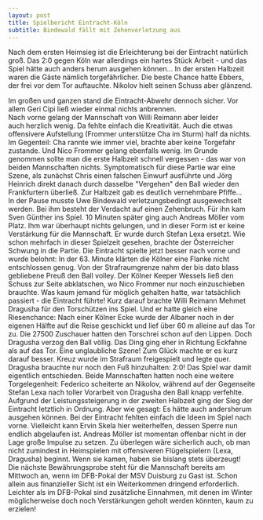 ```yaml
---
layout: post
title: Spielbericht Eintracht-Köln
subtitle: Bindewald fällt mit Zehenverletzung aus
---
```


Nach dem ersten Heimsieg ist die Erleichterung bei der Eintracht natürlich groß. Das 2:0 gegen Köln war allerdings ein hartes Stück Arbeit - und das Spiel hätte auch anders herum ausgehen können... In der ersten Halbzeit waren die Gäste nämlich torgefährlicher. Die beste Chance hatte Ebbers, der frei vor dem Tor auftauchte. Nikolov hielt seinen Schuss aber glänzend.

Im großen und ganzen stand die Eintracht-Abwehr dennoch sicher. Vor allem Geri Cipi ließ wieder einmal nichts anbrennen.  
Nach vorne gelang der Mannschaft von Willi Reimann aber leider auch herzlich wenig. Da fehlte einfach die Kreativität. Auch die etwas offensivere Aufstellung (Frommer unterstütze Cha im Sturm) half da nichts. Im Gegenteil: Cha rannte wie immer viel, brachte aber keine Torgefahr zustande. Und Nico Frommer gelang ebenfalls wenig. Im Grunde genommen sollte man die erste Halbzeit schnell vergessen - das war von beiden Mannschaften nichts. Symptomatisch für diese Partie war eine Szene, als zunächst Chris einen falschen Einwurf ausführte und Jörg Heinrich direkt danach durch dasselbe "Vergehen" den Ball wieder den Frankfurtern überließ. Zur Halbzeit gab es deutlich vernehmbare Pfiffe...  
In der Pause musste Uwe Bindewald verletzungsbedingt ausgewechselt werden. Bei ihm besteht der Verdacht auf einen Zehenbruch. Für ihn kam Sven Günther ins Spiel. 10 Minuten später ging auch Andreas Möller vom Platz. Ihm war überhaupt nichts gelungen, und in dieser Form ist er keine Verstärkung für die Mannschaft. Er wurde durch Stefan Lexa ersetzt. Wie schon mehrfach in dieser Spielzeit gesehen, brachte der Österreicher Schwung in die Partie. Die Eintracht spielte jetzt besser nach vorne und wurde belohnt: In der 63. Minute klärten die Kölner eine Flanke nicht entschlossen genug. Von der Strafraumgrenze nahm der bis dato blass gebliebene Preuß den Ball volley. Der Kölner Keeper Wessels ließ den Schuss zur Seite abklatschen, wo Nico Frommer nur noch einzuschieben brauchte. Was kaum jemand für möglich gehalten hatte, war tatsächlich passiert - die Eintracht führte! Kurz darauf brachte Willi Reimann Mehmet Dragusha für den Torschützen ins Spiel. Und er hatte gleich eine Riesenchance: Nach einer Kölner Ecke wurde der Albaner noch in der eigenen Hälfte auf die Reise geschickt und lief über 60 m alleine auf das Tor zu. Die 27500 Zuschauer hatten den Torschrei schon auf den Lippen. Doch Dragusha verzog den Ball völlig. Das Ding ging eher in Richtung Eckfahne als auf das Tor. Eine unglaubliche Szene! Zum Glück machte er es kurz darauf besser. Kreuz wurde im Strafraum freigespielt und legte quer. Dragusha brauchte nur noch den Fuß hinzuhalten: 2:0! Das Spiel war damit eigentlich entschieden. Beide Mannschaften hatten noch eine weitere Torgelegenheit: Federico scheiterte an Nikolov, während auf der Gegenseite Stefan Lexa nach toller Vorarbeit von Dragusha den Ball knapp verfehlte.  
Aufgrund der Leistungssteigerung in der zweiten Halbzeit ging der Sieg der Eintracht letztlich in Ordnung. Aber wie gesagt: Es hätte auch andersherum ausgehen können. Bei der Eintracht fehlten einfach die Ideen im Spiel nach vorne. Vielleicht kann Ervin Skela hier weiterhelfen, dessen Sperre nun endlich abgelaufen ist. Andreas Möller ist momentan offenbar nicht in der Lage große Impulse zu setzen. Zu überlegen wäre sicherlich auch, ob man nicht zumindest in Heimspielen mit offensiveren Flügelspielern (Lexa, Dragusha) beginnt. Wenn sie kamen, haben sie bislang stets überzeugt!  
Die nächste Bewährungsprobe steht für die Mannschaft bereits am Mittwoch an, wenn im DFB-Pokal der MSV Duisburg zu Gast ist. Schon allein aus finanzieller Sicht ist ein Weiterkommen dringend erforderlich. Leichter als im DFB-Pokal sind zusätzliche Einnahmen, mit denen im Winter möglicherweise doch noch Verstärkungen geholt werden könnten, kaum zu erzielen!
